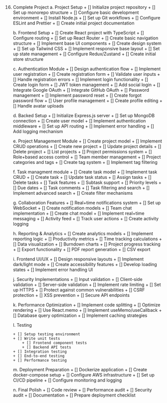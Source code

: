 16. Complete Project
    a. Project Setup
        + [] Initialize project repository
        + [] Set up monorepo structure
        + [] Configure basic development environment
            + [] Install Node.js
            + [] Set up Git workflows
            + [] Configure ESLint and Prettier
        + [] Create initial project documentation

    b. Frontend Setup
        + [] Create React project with TypeScript
        + [] Configure routing
            + [] Set up React Router
            + [] Create basic navigation structure
        + [] Implement base UI components
            + [] Create design system
            + [] Set up Tailwind CSS
            + [] Implement responsive base layout
        + [] Set up state management
            + [] Configure Redux/Zustand
            + [] Create initial store structure

    c. Authentication Module
        + [] Design authentication flow
        + [] Implement user registration
            + [] Create registration form
            + [] Validate user inputs
            + [] Handle registration errors
        + [] Implement login functionality
            + [] Create login form
            + [] JWT token management
        + [] Add social login
            + [] Integrate Google OAuth
            + [] Integrate GitHub OAuth
        + [] Password management
            + [] Implement password reset
            + [] Create forgot password flow
        + [] User profile management
            + [] Create profile editing
            + [] Handle avatar uploads

    d. Backed Setup
        + [] Initialize Express.js server
        + [] Set up MongoDB connection
        + [] Create user model
        + [] Implement authentication middleware
        + [] Set up API routing
        + [] Implement error handling
        + [] Add logging mechanism

    e. Project Management Module 
        + [] Create project model
        + [] Implement CRUD operations
            + [] Create new project
            + [] Update project details
            + [] Delete project
            + [] List projects
        + [] Project permissions system
            + [] Role+based access control
            + [] Team member management
        + [] Project categories and tags
            + [] Create tag system
            + [] Implement tag filtering

    f. Task managment module
        + [] Create task model
        + [] Implement task CRUD
            + [] Create task
            + [] Update task status
            + [] Assign tasks
            + [] Delete tasks
        + [] Task features
            + [] Subtask support
            + [] Priority levels
            + [] Due dates
            + [] Task comments
        + [] Task filtering and search
            + [] Implement advanced search
            + [] Create filter mechanisms

    g. Collaboration Features
        + [] Real+time notifications system
            + [] Set up WebSocket
            + [] Create notification models
        + [] Team chat implementation
            + [] Create chat model
            + [] Implement real+time messaging
        + []  Activity feed
            + [] Track user actions
            + [] Create activity logging		

    h. Reporting & Analytics
        + [] Create analytics models
        + [] Implement reporting logic
            + [] Productivity metrics
            + [] Time tracking calculations
        + [] Data visualization
            + [] Burndown charts
            + [] Project progress tracking
        + [] Export functionality
            + [] PDF report generation
            + [] CSV export

    i. Frontend UI/UX
        + [] Design responsive layouts
        + [] Implement dark/light mode
        + [] Create accessibility features
        + [] Develop loading states
        + [] Implement error handling UI

    j. Security Implementations
        + [] Input validation
            + [] Client-side validation
            + [] Server-side validation
        + [] Implement rate limiting
        + [] Set up HTTPS
        + [] Protect against common vulnerabilities
            + [] CSRF protection
            + [] XSS prevention
        + [] Secure API endpoints

    k. Performance Optimization
        + [] Implement code splitting
        + [] Optimize rendering
            + [] Use React.memo
            + [] Implement useMemo/useCallback
        + [] Database query optimization
        + [] Implement caching strategies

    l. Testing

        + [] Setup testing environment
        + [] Write unit tests
            + [] Frontend component tests
            + [] Backend API tests
        + [] Integration testing
        + [] End-to-end testing
        + [] Performance testing

    m. Deployment Preparation
        + [] Dockerize application
        + [] Create docker-compose setup
        + [] Configure AWS infrastructure
        + [] Set up CI/CD pipeline
        + [] Configure monitoring and logging

    n. Final Polish
        + [] Code review
        + [] Performance audit
        + [] Security audit
        + [] Documentation
        + [] Prepare deployment checklist

